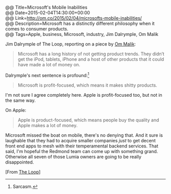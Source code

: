 @@ Title=Microsoft's Mobile Inabilities  
@@ Date=2015-02-04T14:30:00+00:00  
@@ Link=http://om.co/2015/02/04/microsofts-mobile-inabilities/  
@@ Description=Microsoft has a distinctly different philosophy when it comes to consumer products.  
@@ Tags=Apple, business, Microsoft, industry, Jim Dalrymple, Om Malik  

Jim Dalrymple of The Loop, reporting on a piece by [Om Malik][om]:
>Microsoft has a long history of not getting product trends. They didn’t get the iPod, tablets, iPhone and a host of other products that it could have made a lot of money on.

Dalrymple's next sentence is profound:[^sar]
>Microsoft is profit-focused, which means it makes shitty products. 

I'm not sure I agree completely here. Apple is profit-focused too, but not in the same way.

On Apple:
>Apple is product-focused, which means people buy the quality and Apple makes a lot of money.

Microsoft missed the boat on mobile, there's no denying that. And it sure is laughable that they had to acquire smaller companies *just* to get decent front end apps to mesh with their temperamental backend services. That said, I'm hopeful the Redmond team can come up with something grand. Otherwise all seven of those Lumia owners are going to be really disappointed.

[From [The Loop][loopinsight]]

[^sar]: Sarcasm.

[loopinsight]: http://www.loopinsight.com/2015/02/04/microsofts-mobile-inabilities/
[om]: http://om.co/2015/02/04/microsofts-mobile-inabilities/